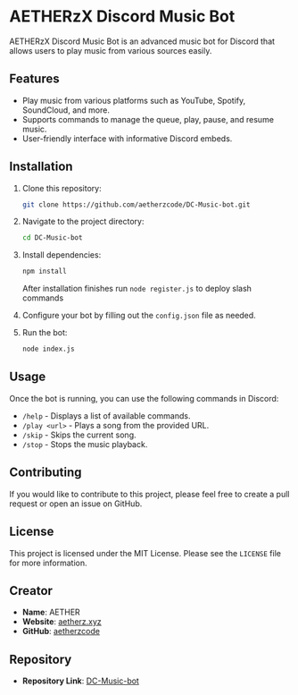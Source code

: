 # AETHERzX Discord Music Bot

AETHERzX Discord Music Bot is an advanced music bot for Discord that allows users to play music from various sources easily.

## Features

- Play music from various platforms such as YouTube, Spotify, SoundCloud, and more.
- Supports commands to manage the queue, play, pause, and resume music.
- User-friendly interface with informative Discord embeds.

## Installation

1. Clone this repository:
   ```bash
   git clone https://github.com/aetherzcode/DC-Music-bot.git
   ```

2. Navigate to the project directory:
   ```bash
   cd DC-Music-bot
   ```

3. Install dependencies:
   ```bash
   npm install
   ```
   After installation finishes run `node register.js` to deploy slash commands

4. Configure your bot by filling out the `config.json` file as needed.

5. Run the bot:
   ```bash
   node index.js
   ```

## Usage

Once the bot is running, you can use the following commands in Discord:

- `/help` - Displays a list of available commands.
- `/play <url>` - Plays a song from the provided URL.
- `/skip` - Skips the current song.
- `/stop` - Stops the music playback.

## Contributing

If you would like to contribute to this project, please feel free to create a pull request or open an issue on GitHub.

## License

This project is licensed under the MIT License. Please see the `LICENSE` file for more information.

## Creator

- **Name**: AETHER
- **Website**: [aetherz.xyz](https://aetherz.xyz)
- **GitHub**: [aetherzcode](https://github.com/aetherzcode)

## Repository

- **Repository Link**: [DC-Music-bot](https://github.com/aetherzcode/DC-Music-bot)
